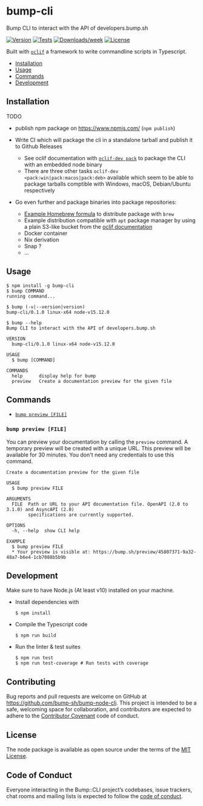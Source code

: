 # bump-cli

Bump CLI to interact with the API of developers.bump.sh

[![Version](https://img.shields.io/npm/v/bump-cli.svg)](https://npmjs.org/package/bump-cli)
[![Tests](https://github.com/bump-sh/bump-node-cli/actions/workflows/checks.yml/badge.svg)](https://github.com/bump-sh/bump-node-cli/actions/workflows/checks.yml)
[![Downloads/week](https://img.shields.io/npm/dw/bump-cli.svg)](https://npmjs.org/package/bump-cli)
[![License](https://img.shields.io/npm/l/bump-cli.svg)](https://github.com/bump-sh/bump-node-cli/blob/master/package.json)


Built with [`oclif`](https://oclif.io) a framework to write commandline scripts in Typescript.

* [Installation](#installation)
* [Usage](#usage)
* [Commands](#commands)
* [Development](#development)

## Installation

TODO

- publish npm package on https://www.npmjs.com/ (`npm publish`)
- Write CI which will package the cli in a standalone tarball and publish it to Github Releases
  - See oclif documentation with [`oclif-dev pack`](https://oclif.io/docs/releasing#standalone-tarballs) to package the CLI with an embedded node binary
  - There are three other tasks `oclif-dev <pack:win|pack:macos|pack:deb>` available which seem to be able to package tarballs comptible with Windows, macOS, Debian/Ubuntu respectively

- Go even further and package binaries into package repositories:
  - [Example Homebrew formula](https://github.com/heroku/homebrew-brew/blob/master/Formula/heroku.rb#L9) to distribute package with `brew`
  - Example distribution compatible with `apt` package manager by using a plain S3-like bucket from the [oclif documentation](https://oclif.io/docs/releasing#ubuntudebian-packages)
  - Docker container
  - Nix derivation
  - Snap ?
  - …

## Usage

```sh-session
$ npm install -g bump-cli
$ bump COMMAND
running command...

$ bump (-v|--version|version)
bump-cli/0.1.0 linux-x64 node-v15.12.0

$ bump --help
Bump CLI to interact with the API of developers.bump.sh

VERSION
  bump-cli/0.1.0 linux-x64 node-v15.12.0

USAGE
  $ bump [COMMAND]

COMMANDS
  help      display help for bump
  preview   Create a documentation preview for the given file
```

## Commands

* [`bump preview [FILE]`](#bump-preview-file)

### `bump preview [FILE]`

You can preview your documentation by calling the `preview` command. A temporary preview will be created with a unique URL. This preview will be available for 30 minutes. You don't need any credentials to use this command.

```
Create a documentation preview for the given file

USAGE
  $ bump preview FILE

ARGUMENTS
  FILE  Path or URL to your API documentation file. OpenAPI (2.0 to 3.1.0) and AsyncAPI (2.0)
        specifications are currently supported.

OPTIONS
  -h, --help  show CLI help

EXAMPLE
  $ bump preview FILE
  * Your preview is visible at: https://bump.sh/preview/45807371-9a32-48a7-b6e4-1cb7088b5b9b
```

## Development

Make sure to have Node.js (At least v10) installed on your machine.

- Install dependencies with
  
  ```sh-session
  $ npm install
  ```
  
- Compile the Typescript code
  
  ```sh-session
  $ npm run build
  ```
  
- Run the linter & test suites
  
  ```sh-session
  $ npm run test
  $ npm run test-coverage # Run tests with coverage
  ```

## Contributing

Bug reports and pull requests are welcome on GitHub at https://github.com/bump-sh/bump-node-cli. This project is intended to be a safe, welcoming space for collaboration, and contributors are expected to adhere to the [Contributor Covenant](http://contributor-covenant.org) code of conduct.

## License

The node package is available as open source under the terms of the [MIT License](http://opensource.org/licenses/MIT).

## Code of Conduct

Everyone interacting in the Bump::CLI project’s codebases, issue trackers, chat rooms and mailing lists is expected to follow the [code of conduct](https://github.com/bump-sh/bump-cli/blob/master/CODE_OF_CONDUCT.md).
